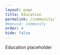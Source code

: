 ```yaml
---
layout: page
title: Education
permalink: /community/
#menuid: community
order: 4
hide: false
---
```


Education placeholder
